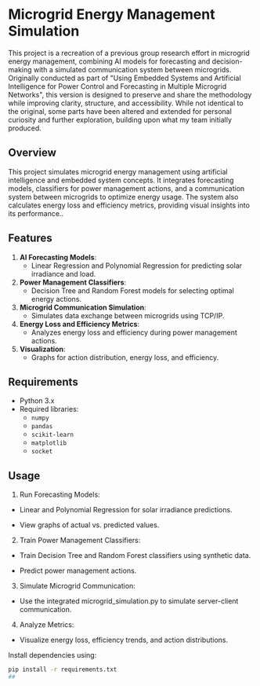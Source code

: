 
# Microgrid Energy Management Simulation

This project is a recreation of a previous group research effort in microgrid energy management, combining AI models for forecasting and decision-making with a simulated communication system between microgrids. Originally conducted as part of "Using Embedded Systems and Artificial Intelligence for Power Control and Forecasting in Multiple Microgrid Networks", this version is designed to preserve and share the methodology while improving clarity, structure, and accessibility. While not identical to the original, some parts have been altered and extended for personal curiosity and further exploration, building upon what my team initially produced.

## Overview
This project simulates microgrid energy management using artificial intelligence and embedded system concepts. It integrates forecasting models, classifiers for power management actions, and a communication system between microgrids to optimize energy usage. The system also calculates energy loss and efficiency metrics, providing visual insights into its performance..

## Features
1. **AI Forecasting Models**:
   - Linear Regression and Polynomial Regression for predicting solar irradiance and load.
2. **Power Management Classifiers**:
   - Decision Tree and Random Forest models for selecting optimal energy actions.
3. **Microgrid Communication Simulation**:
   - Simulates data exchange between microgrids using TCP/IP.
4. **Energy Loss and Efficiency Metrics**:
   - Analyzes energy loss and efficiency during power management actions.
5. **Visualization**:
   - Graphs for action distribution, energy loss, and efficiency.
## Requirements
- Python 3.x
- Required libraries:
  - `numpy`
  - `pandas`
  - `scikit-learn`
  - `matplotlib`
  - `socket`
## Usage

1. Run Forecasting Models:

  - Linear and Polynomial Regression for solar irradiance predictions.

  - View graphs of actual vs. predicted values.

2. Train Power Management Classifiers:

  - Train Decision Tree and Random Forest classifiers using synthetic data.

  - Predict power management actions.

3. Simulate Microgrid Communication:

  - Use the integrated microgrid_simulation.py to simulate server-client communication.

4. Analyze Metrics:

  - Visualize energy loss, efficiency trends, and action distributions.
  
Install dependencies using:
```bash
pip install -r requirements.txt
##
